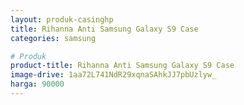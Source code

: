 ```yaml
---
layout: produk-casinghp
title: Rihanna Anti Samsung Galaxy S9 Case
categories: samsung

# Produk
product-title: Rihanna Anti Samsung Galaxy S9 Case
image-drive: 1aa72L741NdR29xqnaSAhkJJ7pbUzlyw_
harga: 90000
---
```

